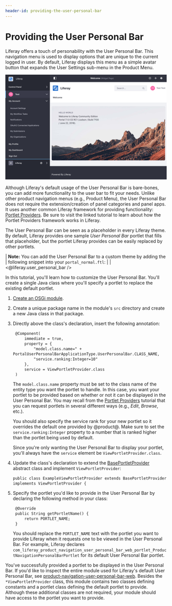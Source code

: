 ```yaml
---
header-id: providing-the-user-personal-bar
---
```


# Providing the User Personal Bar

Liferay offers a touch of personability with the User Personal Bar. This
navigation menu is used to display options that are unique to the current logged
in user. By default, Liferay displays this menu as a simple avatar button that
expands the User Settings sub-menu in the Product Menu.

![Figure 1: By default, the User Personal Bar contains the signed-in user's avatar, which navigates to the Product Menu when selected.](../../images/user-personal-bar.png)

Although Liferay's default usage of the User Personal Bar is bare-bones, you can
add more functionality to the user bar to fit your needs. Unlike other product
navigation menus (e.g., Product Menu), the User Personal Bar does not require
the extension/creation of panel categories and panel apps. It uses another
common Liferay framework for providing functionality:
[Portlet Providers](/docs/7-0/tutorials/-/knowledge_base/t/providing-portlets-to-manage-requests).
Be sure to visit the linked tutorial to learn about how the Portlet Providers
framework works in Liferay.

The User Personal Bar can be seen as a placeholder in every Liferay theme. By
default, Liferay provides one sample *User Personal Bar* portlet that fills that
placeholder, but the portlet Liferay provides can be easily replaced by other
portlets.

| **Note:** You can add the User Personal Bar to a custom theme by adding the
| following snippet into your `portal_normal.ftl`:
| 
|     <@liferay.user_personal_bar />

In this tutorial, you'll learn how to customize the User Personal Bar. You'll
create a single Java class where you'll specify a portlet to replace the
existing default portlet.

1. [Create an OSGi module](/docs/7-0/tutorials/-/knowledge_base/t/starting-module-development#creating-a-module).

2. Create a unique package name in the module's `src` directory and create a
   new Java class in that package.

3. Directly above the class's declaration, insert the following annotation:

        @Component(
            immediate = true,
            property = {
                "model.class.name=" + PortalUserPersonalBarApplicationType.UserPersonalBar.CLASS_NAME,
                "service.ranking:Integer=10"
            },
            service = ViewPortletProvider.class
        )

    The `model.class.name` property must be set to the class name of the entity
    type you want the portlet to handle. In this case, you want your portlet to
    be provided based on whether or not it can be displayed in the User Personal
    Bar. You may recall from the
    [Portlet Providers](/docs/7-0/tutorials/-/knowledge_base/t/providing-portlets-to-manage-requests)
    tutorial that you can request portlets in several different ways (e.g.,
    *Edit*, *Browse*, etc.).

    You should also specify the service rank for your new portlet so it
    overrides the default one provided by @product@. Make sure to set the
    `service.ranking:Integer` property to a number that is ranked higher than
    the portlet being used by default.

     Since you're only wanting the User Personal Bar to display your portlet,
     you'll always have the `service` element be `ViewPortletProvider.class`.

4. Update the class's declaration to extend the
   [BasePortletProvider](@platform-ref@/7.0-latest/javadocs/portal-kernel/com/liferay/portal/kernel/portlet/BasePortletProvider.html)
   abstract class and implement `ViewPortletProvider`:

       public class ExampleViewPortletProvider extends BasePortletProvider implements ViewPortletProvider {

5. Specify the portlet you'd like to provide in the User Personal Bar by
   declaring the following method in your class:

        @Override
        public String getPortletName() {
            return PORTLET_NAME;
        }

    You should replace the `PORTLET_NAME` text with the portlet you want to
    provide Liferay when it requests one to be viewed in the User Personal Bar.
    For example, Liferay declares
    `com_liferay_product_navigation_user_personal_bar_web_portlet_ProductNavigationPersonalBarPortlet`
    for its default User Personal Bar portlet.

You've successfully provided a portlet to be displayed in the User Personal Bar.
If you'd like to inspect the entire module used for Liferay's default User
Personal Bar, see
[product-navigation-user-personal-bar-web](https://github.com/liferay/liferay-portal/tree/7.0.2-ga3/modules/apps/web-experience/product-navigation/product-navigation-user-personal-bar-web).
Besides the `*ViewPortletProvider` class, this module contains two classes
defining constants and a portlet class defining the default portlet to provide.
Although these additional classes are not required, your module should have
access to the portlet you want to provide.
